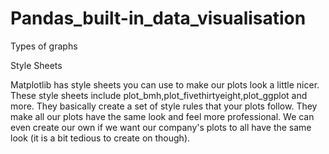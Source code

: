# Pandas_built-in_data_visualisation
Types of graphs

Style Sheets

Matplotlib has style sheets you can use to make our plots look a little nicer. These style sheets include plot_bmh,plot_fivethirtyeight,plot_ggplot and more. They basically create a set of style rules that your plots follow. They make all our plots have the same look and feel more professional. We can even create our own if we want our company's plots to all have the same look (it is a bit tedious to create on though).
